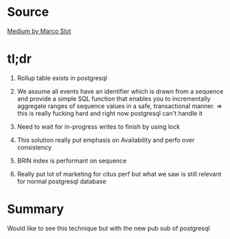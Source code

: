 # Source

[Medium by Marco Slot](https://www.citusdata.com/blog/2018/06/14/scalable-incremental-data-aggregation/)

# tl;dr

1. Rollup table exists in postgresql

2. We assume all events have an identifier which is drawn from a sequence and provide a simple SQL function that enables you to incrementally aggregate ranges of sequence values in a safe, transactional manner. => this is really fucking hard and right now postgresql can't handle it

3. Need to wait for in-progress writes to finish by using lock

4. This solution really put emphasis on Availability and perfo over consistency

5. BRIN index is performant on sequence

6. Really put lot of marketing for citus perf but what we saw is still relevant for normal postgresql database

# Summary

Would like to see this technique but with the new pub sub of postgresql
